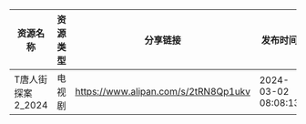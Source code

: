| 资源名称         | 资源类型 | 分享链接                                 | 发布时间                |
| ------------ | ---- | ------------------------------------ | ------------------- |
| T唐人街探案2_2024 | 电视剧  | https://www.alipan.com/s/2tRN8Qp1ukv | 2024-03-02 08:08:13 |
